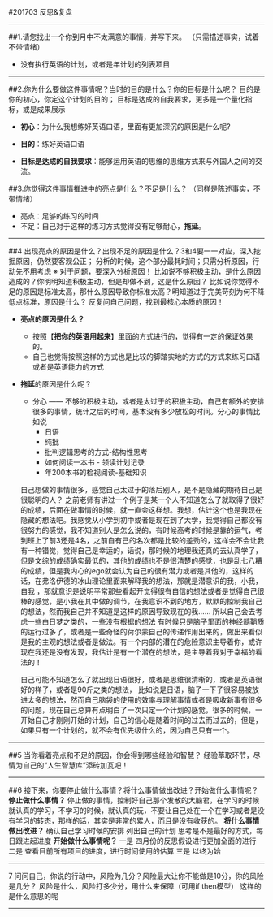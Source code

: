 #201703 反思&复盘
- - - - -
##1.请您找出一个你到月中不太满意的事情，并写下来。
 （只需描述事实，试着不带情绪）
-  没有执行英语的计划，或者是年计划的列表项目
- - - - -
##2.你为什么要做这件事情呢？当时的目的是什么？你的目标是什么呢？
目的是你的初心，你定这个计划的目的；
目标是达成的自我要求，更多是一个量化指标，或是成果展示
 - **初心**：为什么我想练好英语口语，里面有更加深沉的原因是什么呢?

  - **目的**：练好英语口语
  - **目标是达成的自我要求**：能够运用英语的思维的思维方式来与外国人之间的交流。


##3.你觉得这件事情推进中的亮点是什么？不足是什么？
（同样是陈述事实，不带情绪）
 - 亮点：足够的练习的时间
 - 不足：自己对于这样的练习方式觉得没有足够耐心，**拖延**。
- - - - -
##4 出现亮点的原因是什么？出现不足的原因是什么？3和4要一一对应，深入挖掘原因，仍然要客观公正；
    分析的时候，这个部分最耗时间；只需分析原因，行动先不用考虑
    ※ 对于问题，要深入分析原因！
        比如说不够积极主动，是什么原因造成的？你明明知道积极主动，但是却做不到，这是什么原因？
        比如说你觉得不足的原因是标准太高，那什么原因导致你标准太高？明知道过于完美苛刻为何不降低点标准，原因是什么？
        反复问自己问题，找到最核心本质的原因！
- **亮点的原因是什么？**
    - 按照【**把你的英语用起来**】里面的方式进行的，觉得有一定的保证效果的。
    - 自己也觉得按照这样的方式也是比较的脚踏实地的方式的方式来练习口语或者是英语能力的方式

- **拖延**的原因是什么呢？
    - 分心 —— 不够的积极主动，或者是太过于的积极主动，自己有额外的安排很多的事情，统计之后的时间，基本没有多少放松的时间。分心的事情比如说
        - 日语
        - 纯批
        - 批判逻辑思考的方式-结构性思考
        - 如何阅读一本书 - 领读计划记录
        - 年200本书的检视阅读-基础知识

    自己想做的事情很多，感觉自己太过于的落后别人，是不是隐藏的期待自己是很聪明的人？
之前老师有讲过一个例子是某一个人不知道怎么了就取得了很好的成绩，后面在做事情的时候，就一直会这样想。我想，估计这个也是我现在隐藏的想法吧。我感觉从小学到初中或者是现在到了大学，我觉得自己都没有很努力的感觉，我不知道别人是怎么说的，有时候高考的时候是靠的运气，考到班上了前3还是4名，之前自有己的名次都是比较的差劲的，这样会不会让我有一种错觉，觉得自己是幸运的，话说，那时候的地理我还真的去认真学了，但是文综的成绩确实最低的，其他的成绩也不是很清楚的感觉，也是乱七八糟的成绩，但是我内心的ego就会认为自己的很有潜力或者是其他的，这样的话，在弗洛伊德的冰山理论里面来解释我的想法，那就是潜意识的我，小我，自我 ，那就意识是说明平常那些看起开觉得很有自信的想法或者是觉得自己很棒的感觉，是小我在其中做的调节，在我意识不到的地方，默默的控制我自己的想法，然而我自己并不知道是这样的原因导致现在的我……
所以自己会去考虑一些白日梦之类的，一些没有根据的想法
有时候只是脑子里面的神经髓鞘质的运行过多了，或者是一些奇怪的荷尔蒙自己的传递作用出来的，做出来看似是我的主观的想法或者是做法。有一个内部的潜在的危险意识主导着你，或许现在我还是没有发现，我估计是有一个潜在的想法，是主导着我对于幸福的看法的！


    自己可能不知道怎么了就出现日语很好，或者是思维很清晰的，或者是英语很好的样子，或者是90斤之类的想法，
    比如说是日语，脑子一下子很容易被放进太多的想法，然而自己脑袋的使用的效率与理解事情或者是吸收新事有很多的问题，现在自己总算有点明白了一次只定一个计划的感觉，很多的时候，一开始自己才刚刚开始的计划，自己的信心是随着时间的过去而过去的，但是，如果只有一个计划的，就不会有优先级什么的，因为自己只有一个。

- - - - -
##5 当你看着亮点和不足的原因，你会得到哪些经验和智慧？
经验萃取环节，尽情为自己的“人生智慧库”添砖加瓦吧！

- - - - -
##6 接下来，你要停止做什么事情？将什么事情做出改进？开始做什么事情呢？
**停止做什么事情？**
    停止做的事情，控制好自己那个发散的大脑君，在学习的时候就认真的学习，不学习的时候，就认真的玩，不要让自己处在一个在学习或者是没有学习的转态，那样的话，其实是非常的累人，而且是没有收获的。
**将什么事情做出改进？**
确认自己学习时候的安排
列出自己的计划
思考是不是最好的方式，每日跟进起进度
**开始做什么事情呢？**
一是 四月份的反思假设进行更加全面的进行
二是 查看目前所有项目的进度，进行时间使用的估算
三是 以终为始
- - - - -
7 问问自己，你说的行动中，风险为几分？风险最大让你不能做是10分，你的风险是几分？
风险是什么，风险打多少分，用什么来保障（可用if then模型）
这样的是什么意思的呢


----------


